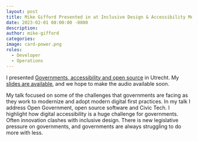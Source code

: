 ```yaml
---
layout: post
title: Mike Gifford Presented in at Inclusive Design & Accessibility Meetup in the Netherlands
date: 2023-02-01 08:00:00 -0800
description: 
author: mike-gifford
categories: 
image: card-power.png
roles:
  - Developer
  - Operations
---
```


I presented [Governments, accessibility and open source](https://www.meetup.com/inclusive-design-accessibility/events/291069715/) in Utrecht. My [slides are available](https://docs.google.com/presentation/d/1Pm0bVAZwk_NBxeOMvjiTtTXTQBumZjwNgb6MDLDXwSE), and we hope to make the audio available soon. 

My talk focused on some of the challenges that governments are facing as they work to modernize and adopt modern digital first practices. In my talk I address Open Government, open source software and Civic Tech. I highlight how digital accessibility is a huge challenge for governments. Often innovation clashes with inclusive design. There is new legislative pressure on governments, and governments are always struggling to do more with less. 
